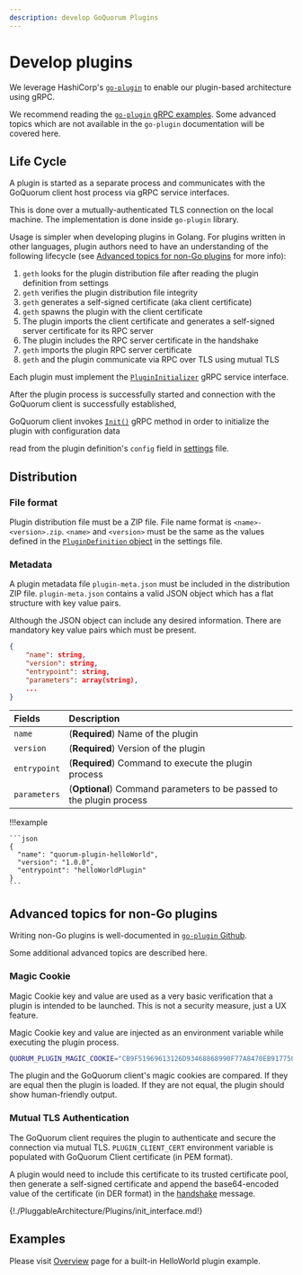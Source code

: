 ```yaml
---
description: develop GoQuorum Plugins
---
```


# Develop plugins

We leverage HashiCorp's [`go-plugin`](https://github.com/hashicorp/go-plugin) to enable our plugin-based architecture using gRPC.

We recommend reading the [`go-plugin` gRPC examples](https://github.com/hashicorp/go-plugin/tree/master/examples/grpc).
Some advanced topics which are not available in the `go-plugin` documentation will be covered here.

## Life Cycle

A plugin is started as a separate process and communicates with the GoQuorum client host process via gRPC service interfaces.

This is done over a mutually-authenticated TLS connection on the local machine. The implementation is done inside `go-plugin`
library.

Usage is simpler when developing plugins in Golang. For plugins written in other languages, plugin authors need to have
an understanding of the following lifecycle (see [Advanced topics for non-Go plugins](#advanced-topics-for-non-go-plugins) for more info):

1. `geth` looks for the plugin distribution file after reading the plugin definition from settings
1. `geth` verifies the plugin distribution file integrity
1. `geth` generates a self-signed certificate (aka client certificate)
1. `geth` spawns the plugin with the client certificate
1. The plugin imports the client certificate and generates a self-signed server certificate for its RPC server
1. The plugin includes the RPC server certificate in the handshake
1. `geth` imports the plugin RPC server certificate
1. `geth` and the plugin communicate via RPC over TLS using mutual TLS

Each plugin must implement the [`PluginInitializer`](#plugininitializer) gRPC service interface.

After the plugin process is successfully started and connection with the GoQuorum client is successfully established,

GoQuorum client invokes [`Init()`](#proto.PluginInitialization.Request) gRPC method in order to initialize the plugin with configuration data

read from the plugin definition's `config` field in [settings](Configure/Plugins.md) file.

## Distribution

### File format

Plugin distribution file must be a ZIP file. File name format is `<name>-<version>.zip`.
`<name>` and `<version>` must be the same as the values defined in the [`PluginDefinition` object](Configure/Plugins.md) in the settings file.

### Metadata

A plugin metadata file `plugin-meta.json` must be included in the distribution ZIP file.
`plugin-meta.json` contains a valid JSON object which has a flat structure with key value pairs.

Although the JSON object can include any desired information.
There are mandatory key value pairs which must be present.

```json
{
    "name": string,
    "version": string,
    "entrypoint": string,
    "parameters": array(string),
    ...
}
```

| Fields       | Description                                                        |
|:-------------|:-------------------------------------------------------------------|
| `name`       | (**Required**) Name of the plugin                                    |
| `version`    | (**Required**) Version of the plugin                                 |
| `entrypoint` | (**Required**) Command to execute the plugin process                 |
| `parameters` | (**Optional**) Command parameters to be passed to the plugin process |

!!!example

    ```json
    {
      "name": "quorum-plugin-helloWorld",
      "version": "1.0.0",
      "entrypoint": "helloWorldPlugin"
    }
    ```

## Advanced topics for non-Go plugins

Writing non-Go plugins is well-documented in [`go-plugin` Github](https://github.com/hashicorp/go-plugin/blob/master/docs/guide-plugin-write-non-go.md).

Some additional advanced topics are described here.

### Magic Cookie

Magic Cookie key and value are used as a very basic verification that a plugin is intended to be launched.
This is not a security measure, just a UX feature.

Magic Cookie key and value are injected as an environment variable while executing the plugin process.

```bash
QUORUM_PLUGIN_MAGIC_COOKIE="CB9F51969613126D93468868990F77A8470EB9177503C5A38D437FEFF7786E0941152E05C06A9A3313391059132A7F9CED86C0783FE63A8B38F01623C8257664"
```

The plugin and the GoQuorum client's magic cookies are compared. If they are equal then the plugin is loaded.   If they are not equal, the plugin should show human-friendly output.

### Mutual TLS Authentication

The GoQuorum client requires the plugin to authenticate and secure the connection via mutual TLS.
`PLUGIN_CLIENT_CERT` environment variable is populated with GoQuorum Client certificate (in PEM format).

A plugin would need to include this certificate to its trusted certificate pool, then
generate a self-signed certificate and append the base64-encoded value of the certificate (in DER format)
in the [handshake](https://github.com/hashicorp/go-plugin/blob/master/docs/internals.md#handshake) message.

<a name="plugininitializer"></a>

{!./PluggableArchitecture/Plugins/init_interface.md!}

## Examples

Please visit [Overview](../Concepts/Plugins/Plugins.md#example-helloworld-plugin) page for a built-in HelloWorld plugin example.
